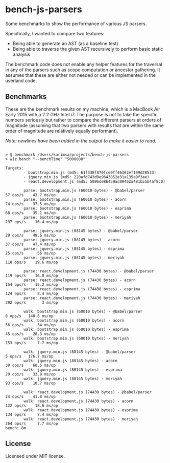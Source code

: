 # bench-js-parsers

Some benchmarks to show the performance of various JS parsers.

Specifically, I wanted to compare two features:

 * Being able to generate an AST (as a baseline test)
 * Being able to traverse the given AST recursively to perform basic static analysis

The benchmark code does not enable any helper features for the traversal in any of the
parsers such as scope computation or ancestor gathering. It assumes that these are either
not needed or can be implemented in the userland code.

## Benchmarks

These are the benchmark results on my machine, which is a MacBook Air Early 2015 with a 2.2 GHz Intel i7.
The purpose is not to take the specific numbers seriously but rather to compare the different parsers at
orders of magnitude (assuming that two parsers with results that are within the same order of magnitude
are relatively equally performant).

*Note: newlines have been added in the output to make it easier to read.*

```

> @ benchmark /Users/karimsa/projects/bench-js-parsers
> wiz bench "--benchTime" "5000000"

Targets:
        - bootstrap.min.js (md5: 61f338f870fcd0ff46362ef109d28533)
        - jquery.min.js (md5: 220afd743d9e9643852e31a135a9f3ae)
        - react.development.js (md5: 5096de8b459ac09462a481b55b4af8c0)

        parse: bootstrap.min.js (60010 bytes) - @babel/parser        57 ops/s    43.7 ms/op 
        parse: bootstrap.min.js (60010 bytes) - acorn                74 ops/s    37.5 ms/op 
        parse: bootstrap.min.js (60010 bytes) - esprima              68 ops/s    35.1 ms/op 
        parse: bootstrap.min.js (60010 bytes) - meriyah             237 ops/s    16.4 ms/op 

        parse: jquery.min.js (88145 bytes) - @babel/parser           29 ops/s    49.6 ms/op 
        parse: jquery.min.js (88145 bytes) - acorn                   37 ops/s    47.4 ms/op 
        parse: jquery.min.js (88145 bytes) - esprima                 25 ops/s      56 ms/op 
        parse: jquery.min.js (88145 bytes) - meriyah                118 ops/s    19.6 ms/op 

        parse: react.development.js (74430 bytes) - @babel/parser   119 ops/s    16.8 ms/op 
        parse: react.development.js (74430 bytes) - acorn           154 ops/s    15.2 ms/op 
        parse: react.development.js (74430 bytes) - esprima         124 ops/s     8.4 ms/op 
        parse: react.development.js (74430 bytes) - meriyah         392 ops/s       3 ms/op 

        walk: bootstrap.min.js (60010 bytes) - @babel/parser          8 ops/s   140.8 ms/op 
        walk: bootstrap.min.js (60010 bytes) - acorn                 56 ops/s      34 ms/op 
        walk: bootstrap.min.js (60010 bytes) - esprima               45 ops/s    28.3 ms/op 
        walk: bootstrap.min.js (60010 bytes) - meriyah              153 ops/s     7.7 ms/op 

        walk: jquery.min.js (88145 bytes) - @babel/parser             5 ops/s   176.7 ms/op 
        walk: jquery.min.js (88145 bytes) - acorn                    30 ops/s    60.5 ms/op 
        walk: jquery.min.js (88145 bytes) - esprima                  29 ops/s    33.8 ms/op 
        walk: jquery.min.js (88145 bytes) - meriyah                  93 ops/s    10.7 ms/op 

        walk: react.development.js (74430 bytes) - @babel/parser     24 ops/s    41.8 ms/op 
        walk: react.development.js (74430 bytes) - acorn            122 ops/s    18.6 ms/op 
        walk: react.development.js (74430 bytes) - esprima          134 ops/s     7.4 ms/op 
        walk: react.development.js (74430 bytes) - meriyah          264 ops/s     7.7 ms/op 
bench: 8m

```

## License

Licensed under MIT license.
